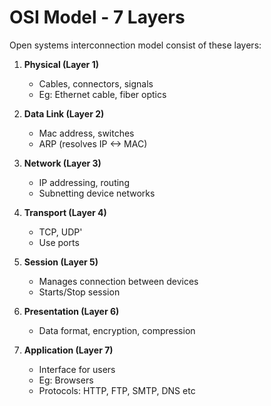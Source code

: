 # OSI Model - 7 Layers 
Open systems interconnection model consist of these layers:
1. **Physical (Layer 1)**
   - Cables, connectors, signals 
   - Eg: Ethernet cable, fiber optics
2. **Data Link (Layer 2)**
   - Mac address, switches 
   - ARP (resolves IP <-> MAC)
  
3. **Network (Layer 3)**
   - IP addressing, routing 
   - Subnetting device networks 
  
4. **Transport (Layer 4)**
   - TCP, UDP'
   - Use ports 
  
5. **Session (Layer 5)**
   - Manages connection between devices
   - Starts/Stop session

6. **Presentation (Layer 6)**
   - Data format, encryption, compression
  

7. **Application (Layer 7)**
   - Interface for users
   - Eg: Browsers
   - Protocols: HTTP, FTP, SMTP, DNS etc



